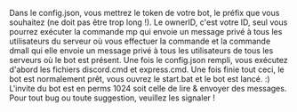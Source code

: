 Dans le config.json, vous mettrez le token de votre bot, le préfix que vous souhaitez (ne doit pas être trop long !).
Le ownerID, c'est votre ID, seul vous pourrez exécuter la commande mp qui envoie un message privé à tous les utilisateurs du serveur où vous effectuer la commande et la commande dmall qui elle envoie un message privé à tous les utilisateurs de tous les serveurs où le bot est présent.
Une fois le config.json rempli, vous exécutez d'abord les fichiers discord.cmd et express.cmd.
Une fois finie tout ceci, le bot est normalement prêt, vous ouvrez le start.bat et le bot est lancé. :)
L'invite du bot est en perms 1024 soit celle de lire & envoyer des messages.
Pour tout bug ou toute suggestion, veuillez les signaler !